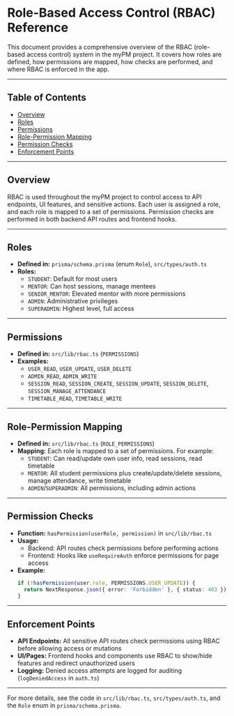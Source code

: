 # Role-Based Access Control (RBAC) Reference

This document provides a comprehensive overview of the RBAC (role-based access control) system in the myPM project. It covers how roles are defined, how permissions are mapped, how checks are performed, and where RBAC is enforced in the app.

---

## Table of Contents

- [Overview](#overview)
- [Roles](#roles)
- [Permissions](#permissions)
- [Role-Permission Mapping](#role-permission-mapping)
- [Permission Checks](#permission-checks)
- [Enforcement Points](#enforcement-points)

---

## Overview

RBAC is used throughout the myPM project to control access to API endpoints, UI features, and sensitive actions. Each user is assigned a role, and each role is mapped to a set of permissions. Permission checks are performed in both backend API routes and frontend hooks.

---

## Roles
- **Defined in:** `prisma/schema.prisma` (enum `Role`), `src/types/auth.ts`
- **Roles:**
  - `STUDENT`: Default for most users
  - `MENTOR`: Can host sessions, manage mentees
  - `SENIOR_MENTOR`: Elevated mentor with more permissions
  - `ADMIN`: Administrative privileges
  - `SUPERADMIN`: Highest level, full access

---

## Permissions
- **Defined in:** `src/lib/rbac.ts` (`PERMISSIONS`)
- **Examples:**
  - `USER_READ`, `USER_UPDATE`, `USER_DELETE`
  - `ADMIN_READ`, `ADMIN_WRITE`
  - `SESSION_READ`, `SESSION_CREATE`, `SESSION_UPDATE`, `SESSION_DELETE`, `SESSION_MANAGE_ATTENDANCE`
  - `TIMETABLE_READ`, `TIMETABLE_WRITE`

---

## Role-Permission Mapping
- **Defined in:** `src/lib/rbac.ts` (`ROLE_PERMISSIONS`)
- **Mapping:** Each role is mapped to a set of permissions. For example:
  - `STUDENT`: Can read/update own user info, read sessions, read timetable
  - `MENTOR`: All student permissions plus create/update/delete sessions, manage attendance, write timetable
  - `ADMIN`/`SUPERADMIN`: All permissions, including admin actions

---

## Permission Checks
- **Function:** `hasPermission(userRole, permission)` in `src/lib/rbac.ts`
- **Usage:**
  - Backend: API routes check permissions before performing actions
  - Frontend: Hooks like `useRequireAuth` enforce permissions for page access
- **Example:**
  ```ts
  if (!hasPermission(user.role, PERMISSIONS.USER_UPDATE)) {
    return NextResponse.json({ error: 'Forbidden' }, { status: 403 });
  }
  ```

---

## Enforcement Points
- **API Endpoints:** All sensitive API routes check permissions using RBAC before allowing access or mutations
- **UI/Pages:** Frontend hooks and components use RBAC to show/hide features and redirect unauthorized users
- **Logging:** Denied access attempts are logged for auditing (`logDeniedAccess` in `auth.ts`)

---

For more details, see the code in `src/lib/rbac.ts`, `src/types/auth.ts`, and the `Role` enum in `prisma/schema.prisma`. 